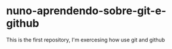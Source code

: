 # nuno-aprendendo-sobre-git-e-github
This is the first repository, I'm exercesing how use git and github
